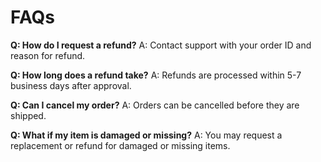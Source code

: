 # FAQs

**Q: How do I request a refund?**
A: Contact support with your order ID and reason for refund.

**Q: How long does a refund take?**
A: Refunds are processed within 5-7 business days after approval.

**Q: Can I cancel my order?**
A: Orders can be cancelled before they are shipped.

**Q: What if my item is damaged or missing?**
A: You may request a replacement or refund for damaged or missing items.
